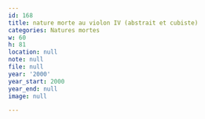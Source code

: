 ```yaml
---
id: 168
title: nature morte au violon IV (abstrait et cubiste)
categories: Natures mortes
w: 60
h: 81
location: null
note: null
file: null
year: '2000'
year_start: 2000
year_end: null
image: null

---
```

